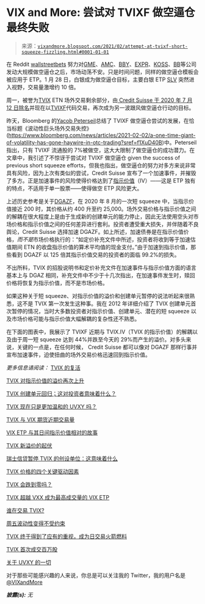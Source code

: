 <!--yml

分类：未分类

日期：2024-05-18 16:06:27

-->

# VIX and More: 尝试对 TVIXF 做空逼仓最终失败

> 来源：[`vixandmore.blogspot.com/2021/02/attempt-at-tvixf-short-squeeze-fizzling.html#0001-01-01`](http://vixandmore.blogspot.com/2021/02/attempt-at-tvixf-short-squeeze-fizzling.html#0001-01-01)

在 Reddit [wallstreetbets](http://vixandmore.blogspot.com/search/label/wallstreetbets) 努力对[GME](http://vixandmore.blogspot.com/search/label/GME)、[AMC](http://vixandmore.blogspot.com/search/label/AMC)、[BBY](http://vixandmore.blogspot.com/search/label/BBY)、[EXPR](http://vixandmore.blogspot.com/search/label/EXPR)、[KOSS](http://vixandmore.blogspot.com/search/label/KOSS)、[BB](http://vixandmore.blogspot.com/search/label/BB)等公司发动大规模做空逼仓之后，市场动荡不安。只是时间问题，同样的做空逼仓模板会被应用于 ETP。1 月 28 日，白银成为做空逼仓目标，主要白银 ETP [SLV](http://vixandmore.blogspot.com/search/label/SLV) 突然进入视野，交易量激增约 10 倍。

周一，被誉为[TVIX](http://vixandmore.blogspot.com/search/label/TVIX) ETN 场外交易剩余部分，由[ Credit Suisse 于 2020 年 7 月 12 日除名](https://www.credit-suisse.com/about-us-news/en/articles/media-releases/credit-suisse-ag-announces-its-intent-to-delist-and-suspend-further-issuances-of-its-velocitysharestm-etns-202006.html)并现在以[TVIXF](http://vixandmore.blogspot.com/search/label/TVIXF)代码交易，再次成为另一波跟风做空逼仓行动的目标。

昨天，Bloomberg 的[Yacob Peterseil](https://www.bloomberg.com/authors/ASCCR_8p9Gg/yakob-peterseil)总结了 TVIXF 做空逼仓尝试的发展，在恰当标题《波动性巨头场外交易失控》(https://www.bloomberg.com/news/articles/2021-02-02/a-one-time-giant-of-volatility-has-gone-haywire-in-otc-trading?sref=f1XuD40B)中。Peterseil 指出，只有 TVIXF 流通股的 7%被做空，这大大限制了做空逼仓的成功潜力。在文章中，我引述了不惊讶于尝试对 TVIXF 做空逼仓 given the success of previous short squeeze efforts，但我也指出，做空逼仓的努力对多方来说非常具有风险，因为上次有类似的尝试，Credit Suisse 宣布了一个加速事件，并摧毁了多方。正是加速事件的风险使得价格达到了[指示价值](http://vixandmore.blogspot.com/search/label/intraday%20indicative%20value)（IV）——这是 ETP 独有的特点，不适用于单一股票——使得做空 ETP 风险更大。

上述历史参考是关于[DGAZF](http://vixandmore.blogspot.com/search/label/DGAZF)，在 2020 年 8 月的一次短 squeeze 中，当指示价值接近 200 时，其价格从约 400 升至约 25,000。场外交易价格与指示价值之间的解耦在很大程度上是由于生成新的创建单元的能力停止，因此无法使用空头对市场价格和指示价值之间的任何差异进行套利。投资者遭受重大损失，并伴随着不良舆论，Credit Suisse 选择加速 DGAZF。如上所述，加速债券是在指示价值价格，*而不是*市场价格执行的：“如定价补充文件中所述，投资者将收到等于加速估值期间 ETN 的收盘指示价值的算术平均值的现金支付。”由于加速到指示价值，那些看到 DGAZF 以 125 倍其指示价值交易的投资者的面临 99.2%的损失。

不出所料，TVIX 的招股说明书和定价补充文件在加速事件与指示价值方面的语言基本上与 DGAZ 相同，补充文件中不少于十几次指出，在加速事件发生时，赎回价格将恢复为指示价值，而不是市场价格。

如果这种关于短 squeeze、对指示价值的溢价和创建单元暂停的说法听起来很熟悉，这不是 TVIX 第一次发生这种事。我在 2012 年详细介绍了 TVIX 创建单元首次暂停的情况，当时大多数投资者对指示价值、创建单元、潜在的短 squeeze 以及市场价格可能与指示价值大幅解耦的复杂性还不熟悉。

在下面的图表中，我展示了 TVIXF 近期与 TVIX.IV（TVIX 的指示价值）的解耦以及由于周一短 squeeze 达到 44%并跌至今天的 29%而产生的溢价。对多头来说，关键的一点是，在任何时候， Credit Suisse 都可以像对 DGAZF 那样行事并宣布加速事件，迫使扭曲的场外交易价格迅速回到指示价值。

[](http://vixandmore.blogspot.com/2012/02/recent-tvix-volume-and-vix-futures.html)

*更多信息请阅读：* [TVIX 的复活](http://vixandmore.blogspot.com/2012/12/the-resurrection-of-tvix.html)

[TVIX 对指示价值的溢价再次上升](http://vixandmore.blogspot.com/2012/04/tvix-premium-to-indicative-value.html)

[TVIX 创建单元回归；这对投资者意味着什么？](http://vixandmore.blogspot.com/2012/03/tvix-creation-units-return-what-it.html)

[TVIX 现在只是更加温和的 UVXY 吗？](http://vixandmore.blogspot.com/2012/03/is-tvix-now-just-more-docile-uvxy.html)

[TVIX 与 VIX 期货近期交易量](http://vixandmore.blogspot.com/2012/02/recent-tvix-volume-and-vix-futures.html)

[VIX ETP 与其日间指示价值相对的故事](http://vixandmore.blogspot.com/2012/02/story-of-vix-etps-relative-to-their.html)

[TVIX 新溢价的起伏](http://vixandmore.blogspot.com/2012/02/ups-and-downs-of-new-premium-in-tvix.html)

[瑞士信贷暂停 TVIX 的创设单位：这意味着什么](http://vixandmore.blogspot.com/2012/02/credit-suisse-suspends-creation-units.html)

[TVIX 价格的四个关键驱动因素](http://vixandmore.blogspot.com/2012/02/four-key-drivers-of-price-of-tvix.html)

[TVIX 会跌到零吗？](http://vixandmore.blogspot.com/2012/02/will-tvix-go-to-zero.html)

[TVIX 超越 VXX 成为最高成交量的 VIX ETP](http://vixandmore.blogspot.com/2012/02/tvix-topples-vxx-as-highest-volume-vix.html)

[谁在交易 TVIX?](http://vixandmore.blogspot.com/2012/02/who-is-trading-tvix.html)

[周五波动性变得不受约束](http://vixandmore.blogspot.com/2012/02/volatility-becomes-unhinged-on-friday.html)

[TVIX 终于得到了应有的重视，成为日交易火箭燃料](http://vixandmore.blogspot.com/2011/01/tvix-finally-getting-due-as-day-trading.html)

[TVIX 首次成交百万股](http://vixandmore.blogspot.com/2011/04/tvix-trades-one-million-shares-for.html)

[关于 UVXY 的一切](http://vixandmore.blogspot.com/2012/02/all-about-uvxy.html)

对于那些可能感兴趣的人来说，你总是可以关注我的 Twitter，我的用户名是[@VIXandMore](https://twitter.com/VIXandMore)

***披露(s):*** *无*
